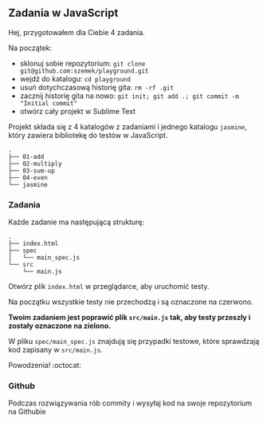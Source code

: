 ## Zadania w JavaScript

Hej,
przygotowałem dla Ciebie 4 zadania.

Na początek:
- sklonuj sobie repozytorium: `git clone git@github.com:szemek/playground.git`
- wejdź do katalogu: `cd playground`
- usuń dotychczasową historię gita: `rm -rf .git`
- zacznij historię gita na nowo: `git init; git add .; git commit -m "Initial commit"`
- otwórz cały projekt w Sublime Text

Projekt składa się z 4 katalogów z zadaniami i jednego katalogu `jasmine`, który zawiera bibliotekę do testów w JavaScript.

```
.
├── 01-add
├── 02-multiply
├── 03-sum-up
├── 04-even
└── jasmine
```

### Zadania

Każde zadanie ma następującą strukturę:
```
.
├── index.html
├── spec
│   └── main_spec.js
└── src
    └── main.js
```

Otwórz plik `index.html` w przeglądarce, aby uruchomić testy.

Na początku wszystkie testy nie przechodzą i są oznaczone na czerwono.

**Twoim zadaniem jest poprawić plik `src/main.js` tak, aby testy przeszły i zostały oznaczone na zielono.**

W pliku `spec/main_spec.js` znajdują się przypadki testowe, które sprawdzają kod zapisany w `src/main.js`.


Powodzenia! :octocat:

### Github

Podczas rozwiązywania rób commity i wysyłaj kod na swoje repozytorium na Githubie
